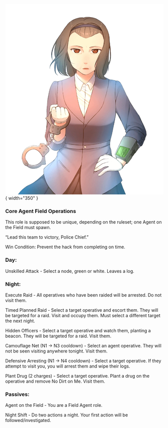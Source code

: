 ![policechief.png](Images/policechief.png){ width="350" }

### **Core Agent Field Operations**

This role is supposed to be unique, depending on the ruleset; one Agent on the Field must spawn.

“Lead this team to victory, Police Chief.”

Win Condition: Prevent the hack from completing on time.

### **Day:**

Unskilled Attack - Select a node, green or white. Leaves a log.

### **Night:**

Execute Raid - All operatives who have been raided will be arrested. Do not visit them.

Timed Planned Raid - Select a target operative and escort them. They will be targeted for a raid. Visit and occupy them. Must select a different target the next night.

Hidden Officers - Select a target operative and watch them, planting a beacon. They will be targeted for a raid. Visit them.

Camouflage Net (N1 -> N3 cooldown) - Select an agent operative. They will not be seen visiting anywhere tonight. Visit them.

Defensive Arresting (N1 -> N4 cooldown) - Select a target operative. If they attempt to visit you, you will arrest them and wipe their logs.

Plant Drug (2 charges) - Select a target operative. Plant a drug on the operative and remove No Dirt on Me. Visit them.

### **Passives:**

Agent on the Field - You are a Field Agent role.

Night Shift - Do two actions a night. Your first action will be followed/investigated.